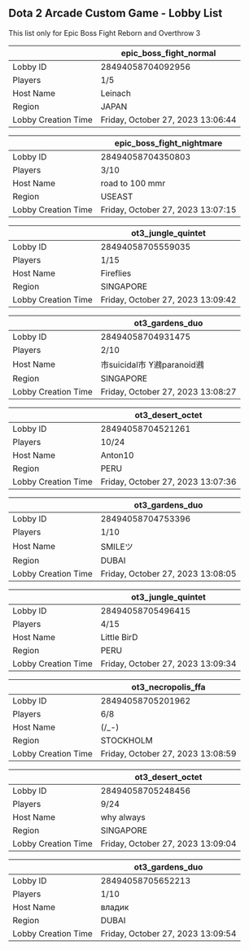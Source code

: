 ## Dota 2 Arcade Custom Game - Lobby List

This list only for Epic Boss Fight Reborn and Overthrow 3

|  | epic_boss_fight_normal |
| ------ | ------ |
| Lobby ID | 28494058704092956 |
| Players | 1/5 |
| Host Name | Leinach |
| Region | JAPAN |
| Lobby Creation Time | Friday, October 27, 2023 13:06:44 |


|  | epic_boss_fight_nightmare |
| ------ | ------ |
| Lobby ID | 28494058704350803 |
| Players | 3/10 |
| Host Name | road to 100 mmr |
| Region | USEAST |
| Lobby Creation Time | Friday, October 27, 2023 13:07:15 |


|  | ot3_jungle_quintet |
| ------ | ------ |
| Lobby ID | 28494058705559035 |
| Players | 1/15 |
| Host Name | Fireflies |
| Region | SINGAPORE |
| Lobby Creation Time | Friday, October 27, 2023 13:09:42 |


|  | ot3_gardens_duo |
| ------ | ------ |
| Lobby ID | 28494058704931475 |
| Players | 2/10 |
| Host Name | 市suicidal市 ϒ鶐paranoid鶐 |
| Region | SINGAPORE |
| Lobby Creation Time | Friday, October 27, 2023 13:08:27 |


|  | ot3_desert_octet |
| ------ | ------ |
| Lobby ID | 28494058704521261 |
| Players | 10/24 |
| Host Name | Anton10 |
| Region | PERU |
| Lobby Creation Time | Friday, October 27, 2023 13:07:36 |


|  | ot3_gardens_duo |
| ------ | ------ |
| Lobby ID | 28494058704753396 |
| Players | 1/10 |
| Host Name | SMILEツ |
| Region | DUBAI |
| Lobby Creation Time | Friday, October 27, 2023 13:08:05 |


|  | ot3_jungle_quintet |
| ------ | ------ |
| Lobby ID | 28494058705496415 |
| Players | 4/15 |
| Host Name | Little BirD |
| Region | PERU |
| Lobby Creation Time | Friday, October 27, 2023 13:09:34 |


|  | ot3_necropolis_ffa |
| ------ | ------ |
| Lobby ID | 28494058705201962 |
| Players | 6/8 |
| Host Name | (/_-) |
| Region | STOCKHOLM |
| Lobby Creation Time | Friday, October 27, 2023 13:08:59 |


|  | ot3_desert_octet |
| ------ | ------ |
| Lobby ID | 28494058705248456 |
| Players | 9/24 |
| Host Name | why always |
| Region | SINGAPORE |
| Lobby Creation Time | Friday, October 27, 2023 13:09:04 |


|  | ot3_gardens_duo |
| ------ | ------ |
| Lobby ID | 28494058705652213 |
| Players | 1/10 |
| Host Name | владик |
| Region | DUBAI |
| Lobby Creation Time | Friday, October 27, 2023 13:09:54 |


